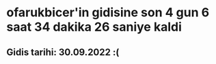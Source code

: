 # ofarukbicer'in gidisine son 4 gun 6 saat 34 dakika 26 saniye kaldi

## Gidis tarihi: 30.09.2022 :(